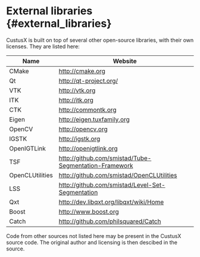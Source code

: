 External libraries {#external_libraries}
===================

CustusX is built on top of several other open-source libraries, with their own licenses.
They are listed here:

| Name              | Website
| ----------------- | -----------------------------
| CMake             | <http://cmake.org>
| Qt                | <http://qt-project.org/>
| VTK               | <http://vtk.org>
| ITK               | <http://itk.org>
| CTK               | <http://commontk.org>
| Eigen             | <http://eigen.tuxfamily.org>
| OpenCV            | <http://opencv.org>
| IGSTK             | <http://igstk.org>
| OpenIGTLink       | <http://openigtlink.org>
| TSF               | <http://github.com/smistad/Tube-Segmentation-Framework>
| OpenCLUtilities   | <http://github.com/smistad/OpenCLUtilities>
| LSS               | <http://github.com/smistad/Level-Set-Segmentation>
| Qxt               | <http://dev.libqxt.org/libqxt/wiki/Home> 
| Boost             | <http://www.boost.org>
| Catch             | <http://github.com/philsquared/Catch>

Code from other sources not listed here may be present in the CustusX source code. The original author
and licensing is then descibed in the source.